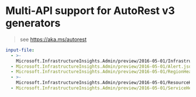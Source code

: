 # Multi-API support for AutoRest v3 generators

> see https://aka.ms/autorest

``` yaml $(enable-multi-api)
input-file:
  - >-
    Microsoft.InfrastructureInsights.Admin/preview/2016-05-01/InfrastructureInsights.json
  - Microsoft.InfrastructureInsights.Admin/preview/2016-05-01/Alert.json
  - Microsoft.InfrastructureInsights.Admin/preview/2016-05-01/RegionHealth.json
  - >-
    Microsoft.InfrastructureInsights.Admin/preview/2016-05-01/ResourceHealth.json
  - Microsoft.InfrastructureInsights.Admin/preview/2016-05-01/ServiceHealth.json
```
